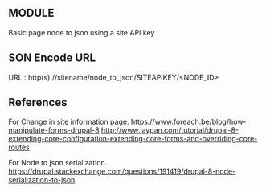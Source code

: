 MODULE
------
Basic page node to json using a site API key

SON Encode URL
-----------------
URL : http(s)://sitename/node_to_json/SITEAPIKEY/<NODE_ID>

References
-------------
For Change in site information page.
https://www.foreach.be/blog/how-manipulate-forms-drupal-8
http://www.jaypan.com/tutorial/drupal-8-extending-core-configuration-extending-core-forms-and-overriding-core-routes

For Node to json serialization.
https://drupal.stackexchange.com/questions/191419/drupal-8-node-serialization-to-json

